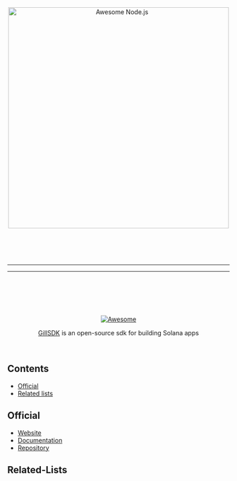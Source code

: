 <div align="center">
	<div>
		<img width="500" src="media/logo.svg" alt="Awesome Node.js">
		<br>
	</div>
	<br>
	<br>
	<br>
	<br>
	<hr>
	<hr>
	<br>
	<br>
	<br>
	<br>
	<br>
	<a href="https://awesome.re">
		<img src="https://awesome.re/badge-flat2.svg" alt="Awesome">
	</a>
	<!-- <p> -->
	<!-- 	<sub>Just type <a href="https://node.cool"><code>node.cool</code></a> to go here. Follow me on <a href="https://twitter.com/sindresorhus">Twitter</a>.</sub> -->
	<!-- </p> -->
	<br>
	<p>
		<a href="https://gill.site">GillSDK</a> is an open-source sdk for building Solana apps
	</p>
	<br>
</div>

## Contents

- [Official](#official)
- [Related lists](#related-lists)

## Official

- [Website](https://www.gillsdk.com/)
- [Documentation](https://www.gillsdk.com/docs)
- [Repository](https://github.com/gillsdk/gill)

## Related-Lists
